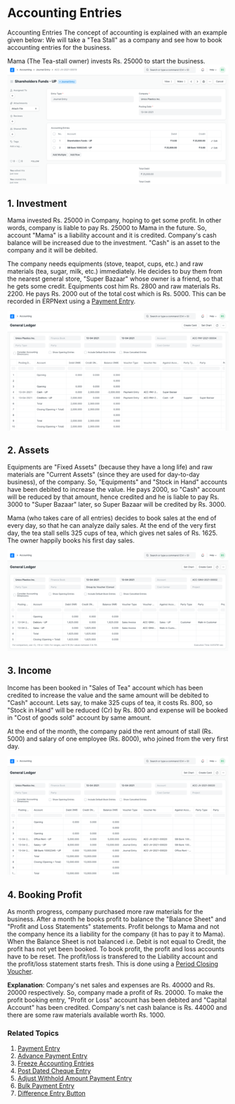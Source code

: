 
# Accounting Entries


Accounting Entries The concept of accounting is explained with an example given below: We will take a "Tea Stall" as a company and see how to book accounting entries for the business.


Mama (The Tea-stall owner) invests Rs. 25000 to start the business. ![JE](/files/equity-journal-entry.png)


## 1. Investment


Mama invested Rs. 25000 in Company, hoping to get some profit. In other words, company is liable to pay Rs. 25000 to Mama in the future. So, account "Mama" is a liability account and it is credited. Company's cash balance will be increased due to the investment. "Cash" is an asset to the company and it will be debited.


The company needs equipments (stove, teapot, cups, etc.) and raw materials (tea, sugar, milk, etc.) immediately. He decides to buy them from the nearest general store, "Super Bazaar" whose owner is a friend, so that he gets some credit. Equipments cost him Rs. 2800 and raw materials Rs. 2200. He pays Rs. 2000 out of the total cost which is Rs. 5000. This can be recorded in ERPNext using a [Payment Entry](/docs/v13/user/manual/en/accounts/payment-entry).


![JE](/files/payment-entry-gl.png)


## 2. Assets


Equipments are "Fixed Assets" (because they have a long life) and raw materials are "Current Assets" (since they are used for day-to-day business), of the company. So, "Equipments" and "Stock in Hand" accounts have been debited to increase the value. He pays 2000, so "Cash" account will be reduced by that amount, hence credited and he is liable to pay Rs. 3000 to "Super Bazaar" later, so Super Bazaar will be credited by Rs. 3000.


Mama (who takes care of all entries) decides to book sales at the end of every day, so that he can analyze daily sales. At the end of the very first day, the tea stall sells 325 cups of tea, which gives net sales of Rs. 1625. The owner happily books his first day sales.


![JE](/files/sales-invoice-gl.png)


## 3. Income


Income has been booked in "Sales of Tea" account which has been credited to increase the value and the same amount will be debited to "Cash" account. Lets say, to make 325 cups of tea, it costs Rs. 800, so "Stock in Hand" will be reduced (Cr) by Rs. 800 and expense will be booked in "Cost of goods sold" account by same amount.


At the end of the month, the company paid the rent amount of stall (Rs. 5000) and salary of one employee (Rs. 8000), who joined from the very first day.


![JE](/files/salary-journal-entry-gl.png)


## 4. Booking Profit


As month progress, company purchased more raw materials for the business. After a month he books profit to balance the "Balance Sheet" and "Profit and Loss Statements" statements. Profit belongs to Mama and not the company hence its a liability for the company (it has to pay it to Mama). When the Balance Sheet is not balanced i.e. Debit is not equal to Credit, the profit has not yet been booked. To book profit, the profit and loss accounts have to be reset. The profit/loss is transfered to the Liability account and the profit/loss statement starts fresh. This is done using a [Period Closing Voucher](/docs/v13/user/manual/en/accounts/period-closing-voucher).


**Explanation**: Company's net sales and expenses are Rs. 40000 and Rs. 20000 respectively. So, company made a profit of Rs. 20000. To make the profit booking entry, "Profit or Loss" account has been debited and "Capital Account" has been credited. Company's net cash balance is Rs. 44000 and there are some raw materials available worth Rs. 1000.


### Related Topics


1. [Payment Entry](/docs/v13/user/manual/en/accounts/payment-entry)
2. [Advance Payment Entry](/docs/v13/user/manual/en/accounts/advance-payment-entry)
3. [Freeze Accounting Entries](/docs/v13/user/manual/en/accounts/articles/freeze-accounting-entries)
4. [Post Dated Cheque Entry](/docs/v13/user/manual/en/accounts/articles/post-dated-cheque-entry)
5. [Adjust Withhold Amount Payment Entry](/docs/v13/user/manual/en/accounts/articles/adjust-withhold-amount-payment-entry)
6. [Bulk Payment Entry](/docs/v13/user/manual/en/accounts/articles/bulk-payment-entry)
7. [Difference Entry Button](/docs/v13/user/manual/en/accounts/articles/difference-entry-button)


